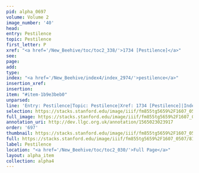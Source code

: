 ```yaml
---
pid: alpha_0697
volume: Volume 2
image_number: '40'
head: 
entry: Pestilence
topic: Pestilence
first_letter: P
xref: "<a href='/New_Beehive/toc/toc2_338/'>1734 [Pestilence]</a>"
see: 
page: 
add: 
type: 
index: "<a href='/New_Beehive/index4/index_2974/'>pestilence</a>"
insertion_xref: 
insertion: 
item: "#item-1b9e3beb0"
unparsed: 
line: 'Entry: Pestilence|Topic: Pestilence|Xref: 1734 [Pestilence]|Index: pestilence|#item-1b9e3beb0'
selection: https://stacks.stanford.edu/image/iiif/fm855tg5659%2F1607_0507/816,1598,3009,482/full/0/default.jpg
full_image: https://stacks.stanford.edu/image/iiif/fm855tg5659%2F1607_0507/full/full/0/default.jpg
annotation_uri: http://dev.llgc.org.uk/annotation/1565023023917
order: '697'
thumbnail: https://stacks.stanford.edu/image/iiif/fm855tg5659%2F1607_0507/816,1598,600,180/250,/0/default.jpg
full: https://stacks.stanford.edu/image/iiif/fm855tg5659%2F1607_0507/816,1598,3009,482/full/0/default.jpg
label: Pestilence
location: "<a href='/New_Beehive/toc/toc2_030/'>Full Page</a>"
layout: alpha_item
collection: alpha4
---
```

